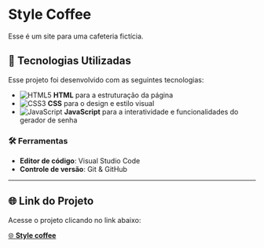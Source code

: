 # Style Coffee
Esse é um site para uma cafeteria fictícia.

## 🚀 Tecnologias Utilizadas

Esse projeto foi desenvolvido com as seguintes tecnologias:

- ![HTML5](https://img.shields.io/badge/HTML5-%23E34F26.svg?style=flat-square&logo=html5&logoColor=white) **HTML** para a estruturação da página
- ![CSS3](https://img.shields.io/badge/CSS3-%231572B6.svg?style=flat-square&logo=css3&logoColor=white) **CSS** para o design e estilo visual
- ![JavaScript](https://img.shields.io/badge/JavaScript-%23F7DF1E.svg?style=flat-square&logo=javascript&logoColor=white) **JavaScript** para a interatividade e funcionalidades do gerador de senha

### 🛠️ Ferramentas

- **Editor de código**: Visual Studio Code
- **Controle de versão**: Git & GitHub

---

## 🌐 Link do Projeto

Acesse o projeto clicando no link abaixo:

[🌐 **Style coffee**](https://brunog-code.github.io/style-coffee/)
